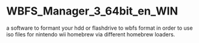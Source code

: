 # WBFS_Manager_3_64bit_en_WIN

a software to formant your hdd or flashdrive to wbfs format in order to use iso files for nintendo wii homebrew via different homebrew loaders.

